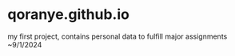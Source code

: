 # qoranye.github.io
my first project, contains personal data to fulfill major assignments ~9/1/2024
